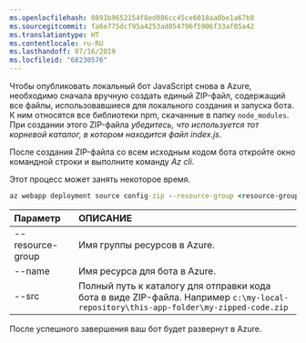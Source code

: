 ```yaml
---
ms.openlocfilehash: 0891b9652154f8ed086cc45ce6018aa0be1a67b8
ms.sourcegitcommit: fa6e775dcf95a4253ad854796f5906f33af05a42
ms.translationtype: HT
ms.contentlocale: ru-RU
ms.lasthandoff: 07/16/2019
ms.locfileid: "68230576"
---
```

Чтобы опубликовать локальный бот JavaScript снова в Azure, необходимо сначала вручную создать единый ZIP-файл, содержащий все файлы, использовавшиеся для локального создания и запуска бота. К ним относятся все библиотеки npm, скачанные в папку `node_modules`. При создании этого ZIP-файла _убедитесь, что используется тот корневой каталог, в котором находится файл index.js_.

После создания ZIP-файла со всем исходным кодом бота откройте окно командной строки и выполните команду _Az cli_. 

Этот процесс может занять некоторое время.

```cmd
az webapp deployment source config-zip --resource-group <resource-group-name> --name <bot-resource-name> --src <directory-path>
```

| Параметр | ОПИСАНИЕ |
|:---|:---|
| --resource-group | Имя группы ресурсов в Azure. |
| --name | Имя ресурса для бота в Azure. |
| --src | Полный путь к каталогу для отправки кода бота в виде ZIP-файла. Например `c:\my-local-repository\this-app-folder\my-zipped-code.zip` |

После успешного завершения ваш бот будет развернут в Azure.
